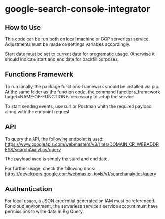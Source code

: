 # google-search-console-integrator
## How to Use

This code can be run both on local machine or GCP serverless service. Adjustments must be made on settings variables accordingly.

Start date must be set to current date for programatic usage. Otherwise it should indicate start and end date for backfill purposes.

## Functions Framework
To run locally, the package functions-framework should be installed via pip. At the same folder as the function code, the command functions_framework target=NAME-OF-FUNCTION is necessary to setup the service.

To start sending events, use curl or Postman whith the required payload along with the endpoint request.

## API
To query the API, the following endpoint is used:
  https://www.googleapis.com/webmasters/v3/sites/DOMAIN_OR_WEBADDRESS/searchAnalytics/query

The payload used is simply the stard and end date.

For further usage, check the following docs:
https://developers.google.com/webmaster-tools/v1/searchanalytics/query

## Authentication

For local usage, a JSON credential generated on IAM must be referenced. For cloud environment, the serverless service's service account must have permissions to write data in Big Query.
